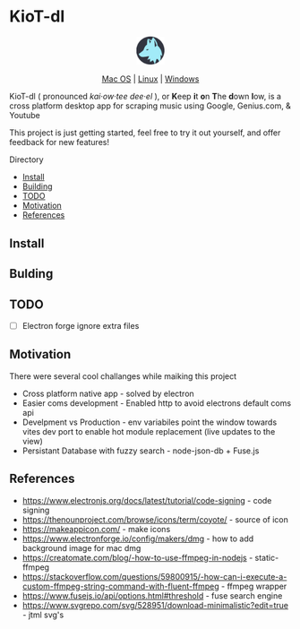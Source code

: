 # KioT-dl
<p align="center">
<img src="src/icons/mac/icon.png" style="width:10%;"/>
</p>
<p align="center">
    <a href="">Mac OS</a> | <a href="">Linux</a> | <a href="">Windows</a>
</p>

<p>
 KioT-dl ( pronounced <i>kai·ow·tee dee·el</i> ), or <b>K</b>eep <b>i</b>t <b>o</b>n <b>T</b>he <b>d</b>own <b>l</b>ow, is a cross platform desktop app for scraping music using Google, Genius.com, & Youtube<br>
</p>

This project is just getting started, feel free to try it out yourself, and offer feedback for new features! 

Directory
- [Install](#install)
- [Building](#bulding)
- [TODO](#todo)
- [Motivation](#motivation)
- [References](#references)

## Install 

## Bulding

## TODO
- [ ] Electron forge ignore extra files

## Motivation
There were several cool challanges while maiking this project
- Cross platform native app - solved by electron
- Easier coms development - Enabled http to avoid electrons default coms api
- Develpment vs Production - env variabiles point the window towards vites dev port to enable hot module replacement (live updates to the view)
- Persistant Database with fuzzy search - node-json-db + Fuse.js


## References
- https://www.electronjs.org/docs/latest/tutorial/code-signing - code signing
- https://thenounproject.com/browse/icons/term/coyote/ - source of icon
- https://makeappicon.com/ - make icons
- https://www.electronforge.io/config/makers/dmg - how to add background image for mac dmg
- https://creatomate.com/blog/-how-to-use-ffmpeg-in-nodejs - static-ffmpeg
- https://stackoverflow.com/questions/59800915/-how-can-i-execute-a-custom-ffmpeg-string-command-with-fluent-ffmpeg - ffmpeg wrapper
- https://www.fusejs.io/api/options.html#threshold - fuse search engine 
- https://www.svgrepo.com/svg/528951/download-minimalistic?edit=true - jtml svg's
